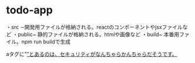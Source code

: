 # todo-app

・src ∼開発用ファイルが格納される。reactのコンポーネントやjsxファイルなど
・public~   静的ファイルが格納される。htmlや画像など
・build~ 本番用ファイル。npm run buildで生成

aタグに”<a href="..." rel="noreferrer" target="_blank">”とあるのは、セキュリティがなんちゃらかんちゃらだそうです。
